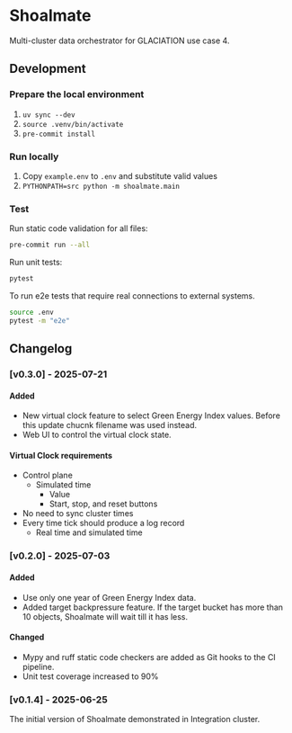 # Shoalmate

Multi-cluster data orchestrator for GLACIATION use case 4.

## Development

### Prepare the local environment

1. `uv sync --dev`
2. `source .venv/bin/activate`
3. `pre-commit install`

### Run locally

1. Copy `example.env` to `.env` and substitute valid values
2. `PYTHONPATH=src python -m shoalmate.main`


### Test

Run static code validation for all files:
```bash
pre-commit run --all
```

Run unit tests:
```bash
pytest
```

To run e2e tests that require real connections to external systems.
```bash
source .env
pytest -m "e2e"
```

## Changelog

### [v0.3.0] - 2025-07-21
#### Added
- New virtual clock feature to select Green Energy Index values. Before this update chucnk filename was used instead.
- Web UI to control the virtual clock state.

#### Virtual Clock requirements
- Control plane
  - Simulated time
    - Value
    - Start, stop, and reset buttons
- No need to sync cluster times
- Every time tick should produce a log record
  - Real time and simulated time

### [v0.2.0] - 2025-07-03
#### Added
- Use only one year of Green Energy Index data.
- Added target backpressure feature. If the target bucket has more than 10 objects, Shoalmate will wait till it has
  less.

#### Changed
- Mypy and ruff static code checkers are added as Git hooks to the CI pipeline.
- Unit test coverage increased to 90%

### [v0.1.4] - 2025-06-25
The initial version of Shoalmate demonstrated in Integration cluster.
